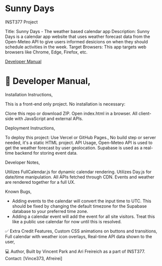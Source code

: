 # Sunny Days

INST377 Project

Title: Sunny Days - The weather based calendar app
Description: Sunny Days is a calendar app website that uses weather forecast data from the Open-Meteo API to give users informed desicions on when they should schedule activities in the week. 
Target Browsers: This app targets web browsers like Chrome, Edge, Firefox, etc. 

[Developer Manual](#developer-manual)




#  📄 Developer Manual,

Installation Instructions, 

This is a front-end only project. No installation is necessary:

Clone this repo or download ZIP. Open index.html in a browser. All client-side with JavaScript and external APIs.

Deployment Instructions, 

To deploy this project:
Use Vercel or GitHub Pages., No build step or server needed, it's a static HTML project. API Usage, Open-Meteo API is used to get the weather forecast by user geolocation. Supabase is used as a real-time backend for storing event data.

Developer Notes, 

Utilizes FullCalendar.js for dynamic calendar rendering. Utilizes Day.js for date/time manipulation. All APIs fetched through CDN. Events and weather are rendered together for a full UX.

Known Bugs,

- Adding events to the calendar will convert the input time to UTC. This should be fixed by changing the default timezone for the Supabase database to your preferred time zone.
- Adding a calendar event will add the event for all site visitors. Treat this like a public use calendar for now until this is resolved.

✅ Extra Credit Features, 
Custom CSS animations on buttons and transitions, Full calendar with weather icon overlays, Real-time API data shown to the user,

💻 Author, 
Built by Vincent Park and Ari Freireich as a part of INST377. Contact: [Vince373, Afreirei] 
